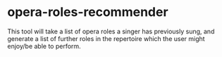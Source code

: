 # opera-roles-recommender
This tool will take a list of opera roles a singer has previously sung, and generate a list of further roles in the repertoire which the user might enjoy/be able to perform.

